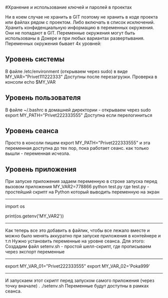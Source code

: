 #Хранение и использование ключей и паролей в проектах

Ни в коем случае не хранить в GIT поэтому не хранить в коде проекта или файлах рядом с проектом. Либо включать в список исключений.
Хранить конфиденциальную информацию в переменных окружения. Они не попадают в GIT.
Переменные окружения могут быть использованы в Докере и при любых вариантах развертывания.
Переменных окружения бывает 4х уровней:

## Уровень системы
В файле /etc/environment (открываем через sudo) в виде
MY_VAR="Privet111222333"
Доступны после перезагрузки.
Проверка в консоли
echo $MY_VAR

## Уровень пользователя
В файле ~/.bashrc в домашней директории - открываем через sudo
export MY_PATH="Privet222333555"
Доступна если перелогиниться

## Уровень сеанса
Просто в консоли пишем 
export MY_PATH="Privet222333555"
и эта переменная доступна до тех пор, пока работает сеанс.
как только вышли - переменная исчезла.

## Уровень приложения
При запуске приложения задаем переменную в строке запуска перед вызовом приложения
MY_VAR2=778866 python test.py 
где test.py - простейший скрипт на Python который выводить переменную на экран
*****
import os
  
print(os.getenv('MY_VAR2'))
*****

Как теперь все это добавить в файлик, чтобы все лежало вместе и можно было менять аккуратно при запуске приложения в контейнере и т.п
Нужно установить переменные на уровне сеанса. Для этого:
Создадим файл setenv.sh - простой шелл-скрипт, где прописываем через экспорт переменные
*****
export MY_VAR_01="Privet222333555"
export MY_VAR_02='Poka999'
*****
И запускаем этот скрипт перед запуском самого приложения (через точку вначале)
. ./setenv.sh
Переменные будут доступны в рамках сеанса.
